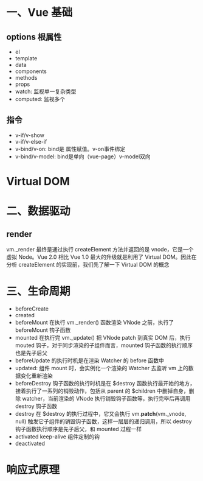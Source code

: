 # 一、Vue 基础

## options 根属性
- el
- template
- data
- components
- methods
- props
- watch: 监视单一复杂类型
- computed: 监视多个

## 指令
- v-if/v-show
- v-if/v-else-if
- v-bind/v-on: bind是 属性赋值。v-on事件绑定
- v-bind/v-model: bind是单向（vue-page）v-model双向

# Virtual DOM

# 二、数据驱动
## render  
vm._render 最终是通过执行 createElement 方法并返回的是 vnode，它是一个虚拟 Node。Vue 2.0 相比 Vue 1.0 最大的升级就是利用了 Virtual DOM。因此在分析 createElement 的实现前，我们先了解一下 Virtual DOM 的概念


# 三、生命周期

- beforeCreate
- created
- beforeMount   在执行 vm._render() 函数渲染 VNode 之前，执行了 beforeMount 钩子函数
- mounted 在执行完 vm._update() 把 VNode patch 到真实 DOM 后，执行 mouted 钩子，对于同步渲染的子组件而言，mounted 钩子函数的执行顺序也是先子后父
- beforeUpdate 的执行时机是在渲染 Watcher 的 before 函数中
- updated: 组件 mount 时，会实例化一个渲染的 Watcher 去监听 vm 上的数据变化重新渲染
- beforeDestroy 钩子函数的执行时机是在 $destroy 函数执行最开始的地方，接着执行了一系列的销毁动作，包括从 parent 的 $children 中删掉自身，删除 watcher，当前渲染的 VNode 执行销毁钩子函数等，执行完毕后再调用 destroy 钩子函数
- destroy  在 $destroy 的执行过程中，它又会执行 vm.__patch__(vm._vnode, null) 触发它子组件的销毁钩子函数，这样一层层的递归调用，所以 destroy 钩子函数执行顺序是先子后父，和 mounted 过程一样
- activated  keep-alive 组件定制的钩
- deactivated

# 响应式原理


